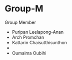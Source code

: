 # Group-M
Group Member
- Puripan Leelapong-Anan
- Arch Promchan
- Kattarin Chaisutthisunthon
- 
- Oumaima Oubihi

